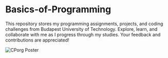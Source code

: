 # Basics-of-Programming
This repository stores my programming assignments, projects, and coding challenges from Budapest University of Technology. Explore, learn, and collaborate with me as I progress through my studies. Your feedback and contributions are appreciated!

![CPorg Poster](https://github.com/luciancj/Basics-of-Programming/assets/72004477/603a4899-de03-495a-b63a-7bbaccdd9207)

